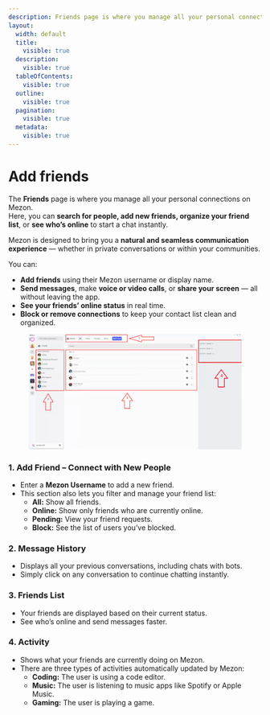 ```yaml
---
description: Friends page is where you manage all your personal connections on Mezon.
layout:
  width: default
  title:
    visible: true
  description:
    visible: true
  tableOfContents:
    visible: true
  outline:
    visible: true
  pagination:
    visible: true
  metadata:
    visible: true
---
```


# Add friends

The **Friends** page is where you manage all your personal connections on Mezon.\
Here, you can **search for people, add new friends, organize your friend list**, or **see who’s online** to start a chat instantly.

Mezon is designed to bring you a **natural and seamless communication experience** — whether in private conversations or within your communities.

You can:

* **Add friends** using their Mezon username or display name.
* **Send messages**, make **voice or video calls**, or **share your screen** — all without leaving the app.
* **See your friends’ online status** in real time.
* **Block or remove connections** to keep your contact list clean and organized.

<figure><img src="../.gitbook/assets/image (99).png" alt=""><figcaption></figcaption></figure>

### **1. Add Friend – Connect with New People**

* Enter a **Mezon Username** to add a new friend.
* This section also lets you filter and manage your friend list:
  * **All:** Show all friends.
  * **Online:** Show only friends who are currently online.
  * **Pending:** View your friend requests.
  * **Block:** See the list of users you’ve blocked.

### **2. Message History**

* Displays all your previous conversations, including chats with bots.
* Simply click on any conversation to continue chatting instantly.

### **3. Friends List**

* Your friends are displayed based on their current status.
* See who’s online and send messages faster.

### **4. Activity**

* Shows what your friends are currently doing on Mezon.
* There are three types of activities automatically updated by Mezon:
  * **Coding:** The user is using a code editor.
  * **Music:** The user is listening to music apps like Spotify or Apple Music.
  * **Gaming:** The user is playing a game.
